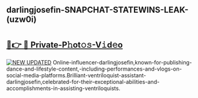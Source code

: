 ## darlingjosefin-SNAPCHAT-STATEWINS-LEAK-(uzw0i)


# <h2><a href="https://mediaupload.pro?-20M">🔗👉 🔴 Private-P𝚑ot𝚘𝚜-V𝚒d𝚎o</a></h2>

[![NEW UPDATED](https://i.imgur.com/0qMVB7G.gif)](https://mediaupload.pro?-20M)
Online-influencer-darlingjosefin,known-for-publishing-dance-and-lifestyle-content,-including-performances-and-vlogs-on-social-media-platforms.Brilliant-ventriloquist-assistant-darlingjosefin,celebrated-for-their-exceptional-abilities-and-accomplishments-in-assisting-ventriloquists.  
